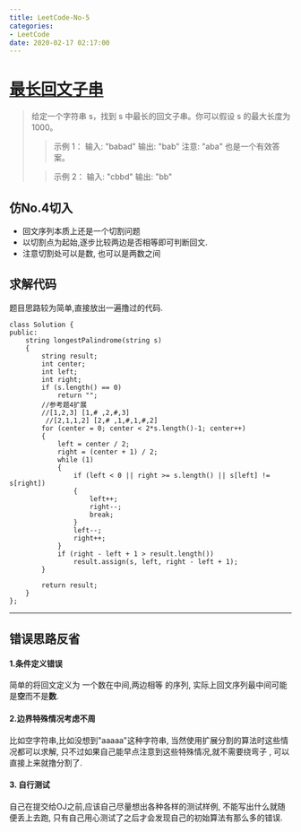 ```yaml
---
title: LeetCode-No-5
categories:
- LeetCode
date: 2020-02-17 02:17:00
---
```

# [最长回文子串](https://leetcode-cn.com/problems/longest-palindromic-substring)
>给定一个字符串 s，找到 s 中最长的回文子串。你可以假设 s 的最大长度为 1000。
>>示例 1：
输入: "babad"
输出: "bab"
注意: "aba" 也是一个有效答案。
>
>>示例 2：
输入: "cbbd"
输出: "bb"

##  仿No.4切入
- 回文序列本质上还是一个切割问题
- 以切割点为起始,逐步比较两边是否相等即可判断回文.
- 注意切割处可以是数, 也可以是两数之间

##  求解代码
题目思路较为简单,直接放出一遍撸过的代码.
```
class Solution {
public:
	string longestPalindrome(string s)
	{
		string result;
		int center;
		int left;
		int right;
		if (s.length() == 0)
			return "";
        //参考题4扩展
		//[1,2,3] [1,# ,2,#,3]
		 //[2,1,1,2] [2,# ,1,#,1,#,2]
		for (center = 0; center < 2*s.length()-1; center++)
		{
			left = center / 2;
			right = (center + 1) / 2;
			while (1)
			{
				if (left < 0 || right >= s.length() || s[left] != s[right])
				{
					left++;
					right--;
					break;
				}
				left--;
				right++;
			}
			if (right - left + 1 > result.length())
				result.assign(s, left, right - left + 1);
		}

		return result;
	}
};
```
-----------------
##  错误思路反省
####    1.**条件定义错误**
简单的将回文定义为  一个数在中间,两边相等 的序列, 实际上回文序列最中间可能是**空**而不是**数**.
####    2.**边界特殊情况考虑不周**
比如空字符串,比如没想到"aaaaa"这种字符串, 当然使用扩展分割的算法时这些情况都可以求解, 只不过如果自己能早点注意到这些特殊情况,就不需要绕弯子 , 可以直接上来就撸分割了.
####    3. **自行测试**
自己在提交给OJ之前,应该自己尽量想出各种各样的测试样例, 不能写出什么就随便丢上去跑, 只有自己用心测试了之后才会发现自己的初始算法有那么多的错误.
